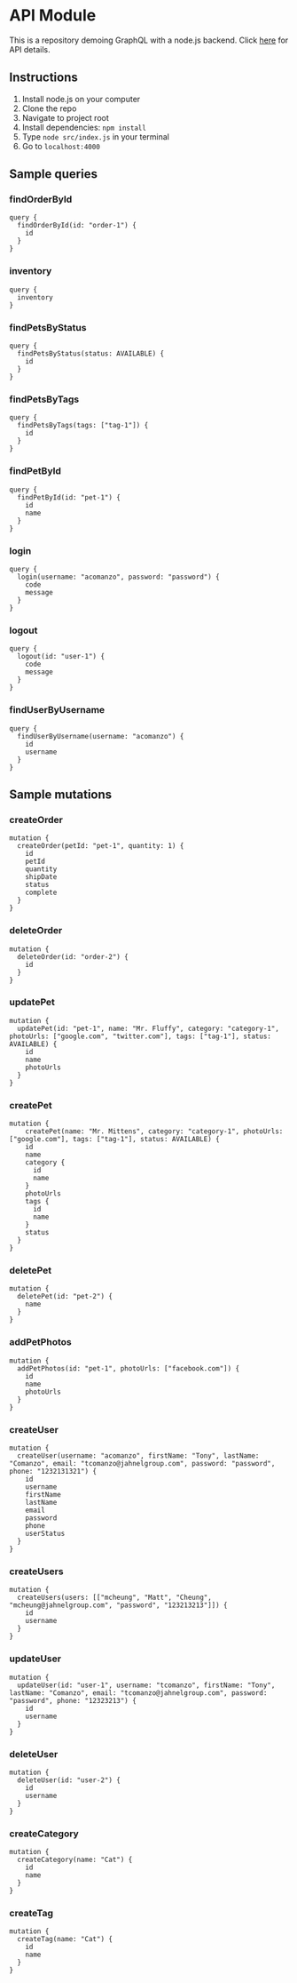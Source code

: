# API Module
This is a repository demoing GraphQL with a node.js backend. 
Click [here](https://petstore3.swagger.io/) for API details.
## Instructions
1. Install node.js on your computer 
2. Clone the repo
3. Navigate to project root
4. Install dependencies: `npm install`
5. Type `node src/index.js` in your terminal 
6. Go to `localhost:4000`
## Sample queries
### findOrderById
```
query {
  findOrderById(id: "order-1") {
    id
  }
}
```
### inventory
```
query {
  inventory 
}
```
### findPetsByStatus
```
query {
  findPetsByStatus(status: AVAILABLE) {
    id
  }
}
```
### findPetsByTags
```
query {
  findPetsByTags(tags: ["tag-1"]) {
    id
  }
}
```
### findPetById
```
query {
  findPetById(id: "pet-1") {
    id 
    name
  }
}
```
### login
```
query {
  login(username: "acomanzo", password: "password") {
    code 
    message
  }
}
```
### logout
```
query {
  logout(id: "user-1") {
    code
    message
  }
}
```
### findUserByUsername
```
query {
  findUserByUsername(username: "acomanzo") {
    id
    username
  }
}
```
## Sample mutations
### createOrder
```
mutation {
  createOrder(petId: "pet-1", quantity: 1) {
    id 
    petId
    quantity
    shipDate
    status
    complete
  }
}
```
### deleteOrder
```
mutation {
  deleteOrder(id: "order-2") {
    id
  }
}
```
### updatePet
```
mutation {
  updatePet(id: "pet-1", name: "Mr. Fluffy", category: "category-1", photoUrls: ["google.com", "twitter.com"], tags: ["tag-1"], status: AVAILABLE) {
    id
    name 
    photoUrls
  }
}
```
### createPet
```
mutation {
	createPet(name: "Mr. Mittens", category: "category-1", photoUrls: ["google.com"], tags: ["tag-1"], status: AVAILABLE) {
    id
    name
    category {
      id
      name
    }
    photoUrls
    tags {
      id
      name
    }
    status
  }
}
```
### deletePet
```
mutation {
  deletePet(id: "pet-2") {
    name
  }
}
```
### addPetPhotos
```
mutation {
  addPetPhotos(id: "pet-1", photoUrls: ["facebook.com"]) {
    id
    name
    photoUrls
  }
}
```
### createUser
```
mutation {
  createUser(username: "acomanzo", firstName: "Tony", lastName: "Comanzo", email: "tcomanzo@jahnelgroup.com", password: "password", phone: "1232131321") {
    id
    username
    firstName
    lastName
    email
    password
    phone
    userStatus
  }
}
```
### createUsers
```
mutation {
  createUsers(users: [["mcheung", "Matt", "Cheung", "mcheung@jahnelgroup.com", "password", "123213213"]]) {
    id
    username
  }
}
```
### updateUser
```
mutation {
  updateUser(id: "user-1", username: "tcomanzo", firstName: "Tony", lastName: "Comanzo", email: "tcomanzo@jahnelgroup.com", password: "password", phone: "12323213") {
    id
    username
  }
}
```
### deleteUser
```
mutation {
  deleteUser(id: "user-2") {
    id 
    username
  }
}
```
### createCategory
```
mutation {
  createCategory(name: "Cat") {
    id
    name
  }
}
```
### createTag
```
mutation {
  createTag(name: "Cat") {
    id
    name
  }
}
```